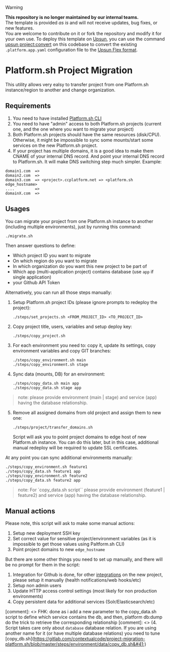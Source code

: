 > [!WARNING]
> **This repository is no longer maintained by our internal teams.**  
> The template is provided *as is* and will not receive updates, bug fixes, or new features.  
> You are welcome to contribute on it or fork the repository and modify it for your own use.
> To deploy this template on [Upsun](https://www.upsun.com), you can use the command [upsun project:convert](https://docs.upsun.com/administration/cli/reference.html#projectconvert)
> on this codebase to convert the existing `.platform.app.yaml` configuration file to the [Upsun Flex format](https://docs.upsun.com/create-apps/app-reference/single-runtime-image.html).

# Platform.sh Project Migration
This utility allows very ealsy to transfer project from one Platform.sh instance/region to another and change organization.

## Requirements
1. You need to have installed [Platform.sh CLI](https://docs.platform.sh/gettingstarted/cli.html) 
2. You need to have "admin" access to both Platform.sh projects (current one, and the one where you want to migrate your project)
3. Both Platform.sh projects should have the same resources (disk/CPU). Otherwise, it might be impossible to sync some mounts/start some services on the new Platform.sh project.
4. If your project has multiple domains, it is a good idea to make them CNAME of your internal DNS record. And point your internal DNS record to Platform.sh. It will make DNS switching step much simpler. Example:
```
domain1.com  =>
domain2.com  =>
domain3.com  => <project>.ccplatform.net => <platform.sh edge_hostname> 
....         =>
domainX.com  =>
``` 

## Usages
You can migrate your project from one Platform.sh instance to another (including multiple environments), just by running this command:
```
./migrate.sh
```
Then answer questions to define:
- Which project ID you want to migrate
- On which region do you want to migrate 
- In which organization do you want this new project to be part of
- Which app (multi-application project) contains database (use `app` if single application)
- your Github API Token

Alternatively, you can run all those steps manually:
1. Setup Platform.sh project IDs (please ignore prompts to redeploy the project): 

    ```
    ./steps/set_projects.sh <FROM_PROJECT_ID> <TO_PROJECT_ID>
    ```
2. Copy project title, users, variables and setup deploy key:

    ```
    ./steps/copy_project.sh
    ```
    
3. For each environment you need to: copy it, update its settings, copy environment variables and copy GIT branches:  

    ```
    ./steps/copy_environment.sh main
    ./steps/copy_environment.sh stage
    ``` 
4. Sync data (mounts, DB) for an environment:

    ```
    ./steps/copy_data.sh main app
    ./steps/copy_data.sh stage app
    ```
    
> note: please provide environment (main | stage) and service (app) having the database relationship. 

5. Remove all assigned domains from old project and assign them to new one:

    ```
    ./steps/project/transfer_domains.sh
    ```
    Script will ask you to point project domains to edge host of new Platform.sh instance. You can do this later, but in this case, additional manual redeploy will be required to update SSL certificates. 

At any point you can sync additional environments manually:
```
./steps/copy_environment.sh feature1
./steps/copy_data.sh feature1 app
./steps/copy_environment.sh feature2
./steps/copy_data.sh feature2 app
```
> note: For `copy_data.sh script`` please provide environment (feature1 | feature2) and service (app) having the database relationship.

## Manual actions
Please note, this script will ask to make some manual actions:
1. Setup new deployment SSH key
2. Set correct value for sensitive project/environment variables (as it is impossible to get those values using Paltform.sh CLI)
3. Point project domains to new `edge_hostname`

But there are some other things you need to set up manually, and there will be no prompt for them in the script:
1. Integration for Github is done, for other [integrations](https://docs.platform.sh/administration/integrations.html) on the new project, please setup it manually (health notifications/web hooks/etc)
2. Setup non admin users
3. Update HTTP access control settings (most likely for non production environments)
4. Copy persistent data for additional services (Solr/Elasticsearch/etc)

[comment]: <> FHK: done as i add a new parameter to the copy_data.sh script to define which service contains the db, and then, platform db:dump do the trick to retrieve the corresponding relationship
[comment]: <> (4. Script takes care only about `database` database relation. If you are using another name for it &#40;or have multiple database relations&#41; you need to tune [copy_db.sh]&#40;https://gitlab.com/contextualcode/project-migration-platform.sh/blob/master/steps/environment/data/copy_db.sh&#41;)
